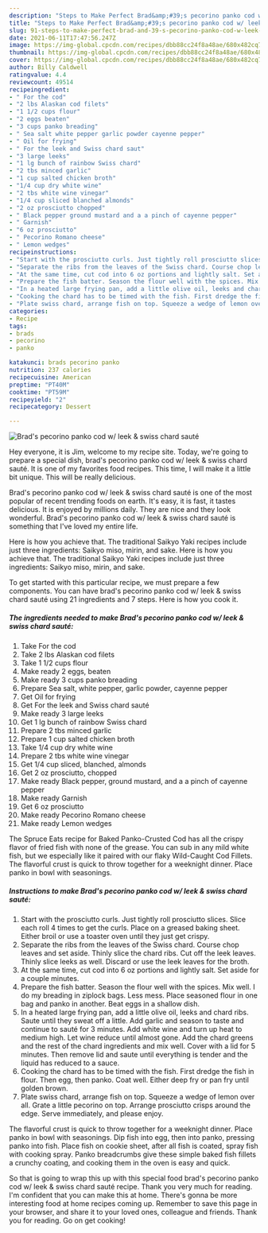 ```yaml
---
description: "Steps to Make Perfect Brad&amp;#39;s pecorino panko cod w/ leek &amp;amp; swiss chard sauté"
title: "Steps to Make Perfect Brad&amp;#39;s pecorino panko cod w/ leek &amp;amp; swiss chard sauté"
slug: 91-steps-to-make-perfect-brad-and-39-s-pecorino-panko-cod-w-leek-and-amp-swiss-chard-saute
date: 2021-06-11T17:47:56.247Z
image: https://img-global.cpcdn.com/recipes/dbb88cc24f8a48ae/680x482cq70/brads-pecorino-panko-cod-w-leek-swiss-chard-saute-recipe-main-photo.jpg
thumbnail: https://img-global.cpcdn.com/recipes/dbb88cc24f8a48ae/680x482cq70/brads-pecorino-panko-cod-w-leek-swiss-chard-saute-recipe-main-photo.jpg
cover: https://img-global.cpcdn.com/recipes/dbb88cc24f8a48ae/680x482cq70/brads-pecorino-panko-cod-w-leek-swiss-chard-saute-recipe-main-photo.jpg
author: Billy Caldwell
ratingvalue: 4.4
reviewcount: 49514
recipeingredient:
- " For the cod"
- "2 lbs Alaskan cod filets"
- "1 1/2 cups flour"
- "2 eggs beaten"
- "3 cups panko breading"
- " Sea salt white pepper garlic powder cayenne pepper"
- " Oil for frying"
- " For the leek and Swiss chard saut"
- "3 large leeks"
- "1 lg bunch of rainbow Swiss chard"
- "2 tbs minced garlic"
- "1 cup salted chicken broth"
- "1/4 cup dry white wine"
- "2 tbs white wine vinegar"
- "1/4 cup sliced blanched almonds"
- "2 oz prosciutto chopped"
- " Black pepper ground mustard and a a pinch of cayenne pepper"
- " Garnish"
- "6 oz prosciutto"
- " Pecorino Romano cheese"
- " Lemon wedges"
recipeinstructions:
- "Start with the prosciutto curls. Just tightly roll prosciutto slices. Slice each roll 4 times to get the curls. Place on a greased baking sheet. Either broil or use a toaster oven until they just get crispy."
- "Separate the ribs from the leaves of the Swiss chard. Course chop leaves and set aside. Thinly slice the chard ribs. Cut off the leek leaves. Thinly slice leeks as well. Discard or use the leek leaves for the broth."
- "At the same time, cut cod into 6 oz portions and lightly salt. Set aside for a couple minutes."
- "Prepare the fish batter. Season the flour well with the spices. Mix well. I do my breading in ziplock bags. Less mess. Place seasoned flour in one bag and panko in another. Beat eggs in a shallow dish."
- "In a heated large frying pan, add a little olive oil, leeks and chard ribs. Saute until they sweat off a little. Add garlic and season to taste and continue to sauté for 3 minutes. Add white wine and turn up heat to medium high. Let wine reduce until almost gone. Add the chard greens and the rest of the chard ingredients and mix well. Cover with a lid for 5 minutes. Then remove lid and saute until everything is tender and the liquid has reduced to a sauce."
- "Cooking the chard has to be timed with the fish. First dredge the fish in flour. Then egg, then panko. Coat well. Either deep fry or pan fry until golden brown."
- "Plate swiss chard, arrange fish on top. Squeeze a wedge of lemon over all. Grate a little pecorino on top. Arrange prosciutto crisps around the edge. Serve immediately, and please enjoy."
categories:
- Recipe
tags:
- brads
- pecorino
- panko

katakunci: brads pecorino panko 
nutrition: 237 calories
recipecuisine: American
preptime: "PT40M"
cooktime: "PT59M"
recipeyield: "2"
recipecategory: Dessert

---
```



![Brad&#39;s pecorino panko cod w/ leek &amp; swiss chard sauté](https://img-global.cpcdn.com/recipes/dbb88cc24f8a48ae/680x482cq70/brads-pecorino-panko-cod-w-leek-swiss-chard-saute-recipe-main-photo.jpg)

Hey everyone, it is Jim, welcome to my recipe site. Today, we're going to prepare a special dish, brad&#39;s pecorino panko cod w/ leek &amp; swiss chard sauté. It is one of my favorites food recipes. This time, I will make it a little bit unique. This will be really delicious.

Brad&#39;s pecorino panko cod w/ leek &amp; swiss chard sauté is one of the most popular of recent trending foods on earth. It's easy, it is fast, it tastes delicious. It is enjoyed by millions daily. They are nice and they look wonderful. Brad&#39;s pecorino panko cod w/ leek &amp; swiss chard sauté is something that I've loved my entire life.

Here is how you achieve that. The traditional Saikyo Yaki recipes include just three ingredients: Saikyo miso, mirin, and sake. Here is how you achieve that. The traditional Saikyo Yaki recipes include just three ingredients: Saikyo miso, mirin, and sake.


To get started with this particular recipe, we must prepare a few components. You can have brad&#39;s pecorino panko cod w/ leek &amp; swiss chard sauté using 21 ingredients and 7 steps. Here is how you cook it.

<!--inarticleads1-->

##### The ingredients needed to make Brad&#39;s pecorino panko cod w/ leek &amp; swiss chard sauté:

1. Take  For the cod
1. Take 2 lbs Alaskan cod filets
1. Take 1 1/2 cups flour
1. Make ready 2 eggs, beaten
1. Make ready 3 cups panko breading
1. Prepare  Sea salt, white pepper, garlic powder, cayenne pepper
1. Get  Oil for frying
1. Get  For the leek and Swiss chard sauté
1. Make ready 3 large leeks
1. Get 1 lg bunch of rainbow Swiss chard
1. Prepare 2 tbs minced garlic
1. Prepare 1 cup salted chicken broth
1. Take 1/4 cup dry white wine
1. Prepare 2 tbs white wine vinegar
1. Get 1/4 cup sliced, blanched, almonds
1. Get 2 oz prosciutto, chopped
1. Make ready  Black pepper, ground mustard, and a a pinch of cayenne pepper
1. Make ready  Garnish
1. Get 6 oz prosciutto
1. Make ready  Pecorino Romano cheese
1. Make ready  Lemon wedges


The Spruce Eats recipe for Baked Panko-Crusted Cod has all the crispy flavor of fried fish with none of the grease. You can sub in any mild white fish, but we especially like it paired with our flaky Wild-Caught Cod Fillets. The flavorful crust is quick to throw together for a weeknight dinner. Place panko in bowl with seasonings. 

<!--inarticleads2-->

##### Instructions to make Brad&#39;s pecorino panko cod w/ leek &amp; swiss chard sauté:

1. Start with the prosciutto curls. Just tightly roll prosciutto slices. Slice each roll 4 times to get the curls. Place on a greased baking sheet. Either broil or use a toaster oven until they just get crispy.
1. Separate the ribs from the leaves of the Swiss chard. Course chop leaves and set aside. Thinly slice the chard ribs. Cut off the leek leaves. Thinly slice leeks as well. Discard or use the leek leaves for the broth.
1. At the same time, cut cod into 6 oz portions and lightly salt. Set aside for a couple minutes.
1. Prepare the fish batter. Season the flour well with the spices. Mix well. I do my breading in ziplock bags. Less mess. Place seasoned flour in one bag and panko in another. Beat eggs in a shallow dish.
1. In a heated large frying pan, add a little olive oil, leeks and chard ribs. Saute until they sweat off a little. Add garlic and season to taste and continue to sauté for 3 minutes. Add white wine and turn up heat to medium high. Let wine reduce until almost gone. Add the chard greens and the rest of the chard ingredients and mix well. Cover with a lid for 5 minutes. Then remove lid and saute until everything is tender and the liquid has reduced to a sauce.
1. Cooking the chard has to be timed with the fish. First dredge the fish in flour. Then egg, then panko. Coat well. Either deep fry or pan fry until golden brown.
1. Plate swiss chard, arrange fish on top. Squeeze a wedge of lemon over all. Grate a little pecorino on top. Arrange prosciutto crisps around the edge. Serve immediately, and please enjoy.


The flavorful crust is quick to throw together for a weeknight dinner. Place panko in bowl with seasonings. Dip fish into egg, then into panko, pressing panko into fish. Place fish on cookie sheet, after all fish is coated, spray fish with cooking spray. Panko breadcrumbs give these simple baked fish fillets a crunchy coating, and cooking them in the oven is easy and quick. 

So that is going to wrap this up with this special food brad&#39;s pecorino panko cod w/ leek &amp; swiss chard sauté recipe. Thank you very much for reading. I'm confident that you can make this at home. There's gonna be more interesting food at home recipes coming up. Remember to save this page in your browser, and share it to your loved ones, colleague and friends. Thank you for reading. Go on get cooking!
